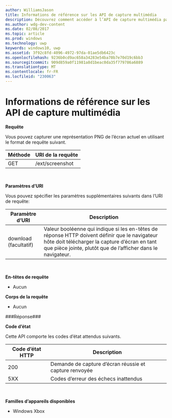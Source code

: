 ```yaml
---
author: WilliamsJason
title: Informations de référence sur les API de capture multimédia
description: Découvrez comment accéder à l’API de capture multimédia par programmation.
ms.author: wdg-dev-content
ms.date: 02/08/2017
ms.topic: article
ms.prod: windows
ms.technology: uwp
keywords: windows10, uwp
ms.assetid: 3f92c8fd-4096-4972-97da-01ae5db6423c
ms.openlocfilehash: 9236b0cd9ac658a34283e54ba70b7e70d19c6bb3
ms.sourcegitcommit: 909d859a0f11981a8d1beac0da35f779786a6889
ms.translationtype: MT
ms.contentlocale: fr-FR
ms.locfileid: "230063"
---
```

# <a name="media-capture-api-reference"></a>Informations de référence sur les API de capture multimédia #

**Requête**

Vous pouvez capturer une représentation PNG de l’écran actuel en utilisant le format de requête suivant.

| Méthode        | URI de la requête     | 
| ------------- |-----------------|
| GET           | /ext/screenshot |
<br>

**Paramètres d’URI**

Vous pouvez spécifier les paramètres supplémentaires suivants dans l’URI de requête:


| Paramètre d’URI      | Description     | 
| ------------------ |-----------------|
| download (facultatif)| Valeur booléenne qui indique si les en-têtes de réponse HTTP doivent définir que le navigateur hôte doit télécharger la capture d’écran en tant que pièce jointe, plutôt que de l’afficher dans le navigateur.  |
<br>

**En-têtes de requête**

* Aucun

**Corps de la requête**

* Aucun

###<a name="response"></a>Réponse###

**Code d’état**

Cette API comporte les codes d’état attendus suivants.

| Code d’état HTTP   | Description     | 
| ------------------ |-----------------|
| 200                | Demande de capture d’écran réussie et capture renvoyée |
| 5XX                | Codes d’erreur des échecs inattendus |
<br>

**Familles d’appareils disponibles**

* Windows Xbox

